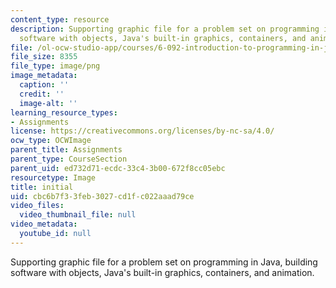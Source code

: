 ```yaml
---
content_type: resource
description: Supporting graphic file for a problem set on programming in Java, building
  software with objects, Java's built-in graphics, containers, and animation.
file: /ol-ocw-studio-app/courses/6-092-introduction-to-programming-in-java-january-iap-2010/cbc6b7f33feb3027cd1fc022aaad79ce_initial.png
file_size: 8355
file_type: image/png
image_metadata:
  caption: ''
  credit: ''
  image-alt: ''
learning_resource_types:
- Assignments
license: https://creativecommons.org/licenses/by-nc-sa/4.0/
ocw_type: OCWImage
parent_title: Assignments
parent_type: CourseSection
parent_uid: ed732d71-ecdc-33c4-3b00-672f8cc05ebc
resourcetype: Image
title: initial
uid: cbc6b7f3-3feb-3027-cd1f-c022aaad79ce
video_files:
  video_thumbnail_file: null
video_metadata:
  youtube_id: null
---
```

Supporting graphic file for a problem set on programming in Java, building software with objects, Java's built-in graphics, containers, and animation.